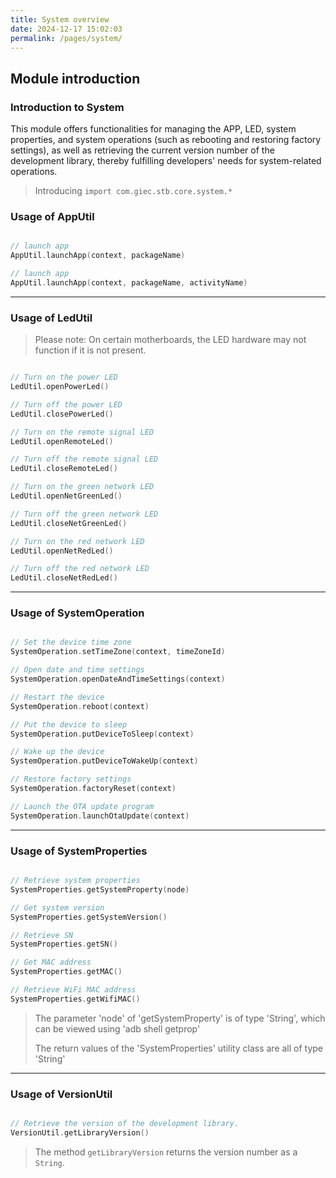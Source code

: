 ```yaml
---
title: System overview
date: 2024-12-17 15:02:03
permalink: /pages/system/
---
```

## Module introduction

### Introduction to System

This module offers functionalities for managing the APP, LED, system properties, and system operations (such as rebooting and restoring factory settings), as well as retrieving the current version number of the development library, thereby fulfilling developers' needs for system-related operations.


> Introducing `import com.giec.stb.core.system.*`

### Usage of AppUtil

```kotlin

// launch app
AppUtil.launchApp(context, packageName)

// launch app
AppUtil.launchApp(context, packageName, activityName)

```

-------------------------------------------------------------------

### Usage of LedUtil

> Please note: On certain motherboards, the LED hardware may not function if it is not present.

```kotlin

// Turn on the power LED
LedUtil.openPowerLed()

// Turn off the power LED
LedUtil.closePowerLed()

// Turn on the remote signal LED
LedUtil.openRemoteLed()

// Turn off the remote signal LED
LedUtil.closeRemoteLed()

// Turn on the green network LED
LedUtil.openNetGreenLed()

// Turn off the green network LED
LedUtil.closeNetGreenLed()

// Turn on the red network LED
LedUtil.openNetRedLed()

// Turn off the red network LED
LedUtil.closeNetRedLed()

```

-------------------------------------------------------------------

### Usage of SystemOperation

```kotlin

// Set the device time zone
SystemOperation.setTimeZone(context, timeZoneId)

// Open date and time settings
SystemOperation.openDateAndTimeSettings(context)

// Restart the device
SystemOperation.reboot(context)

// Put the device to sleep
SystemOperation.putDeviceToSleep(context)

// Wake up the device
SystemOperation.putDeviceToWakeUp(context)

// Restore factory settings
SystemOperation.factoryReset(context)

// Launch the OTA update program
SystemOperation.launchOtaUpdate(context)

```
-----------------------------------------------------------------


### Usage of SystemProperties

```kotlin

// Retrieve system properties
SystemProperties.getSystemProperty(node)

// Get system version
SystemProperties.getSystemVersion()

// Retrieve SN
SystemProperties.getSN()

// Get MAC address
SystemProperties.getMAC()

// Retrieve WiFi MAC address
SystemProperties.getWifiMAC()

```

> The parameter 'node' of 'getSystemProperty' is of type 'String', which can be viewed using 'adb shell getprop'
> 
> The return values of the 'SystemProperties' utility class are all of type 'String'

-----------------------------------------------------------------

### Usage of VersionUtil

```kotlin

// Retrieve the version of the development library.
VersionUtil.getLibraryVersion()

```
> The method `getLibraryVersion` returns the version number as a `String`.